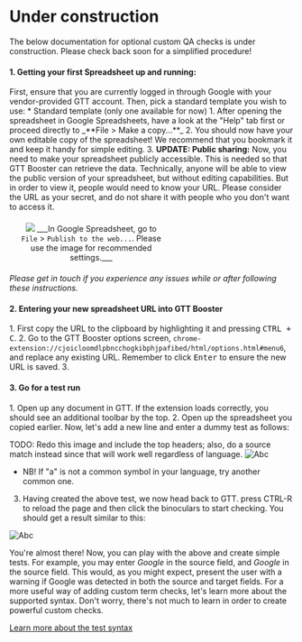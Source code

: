   <div class="alert alert-info">
    <h1>Under construction <span class="glyphicon glyphicon-alert"></span></h1>
    <p>The below documentation for optional custom QA checks is under construction. Please check back soon for a simplified procedure!</p>
  </div>

<h4>1. Getting your first Spreadsheet up and running:</h4>
First, ensure that you are currently logged in through Google with your vendor-provided GTT account. Then, pick a standard template you wish to use:
  * Standard template (only one available for now)
1. After opening the spreadsheet in Google Spreadsheets, have a look at the "Help" tab first or proceed directly to _**File > Make a copy...**_
2. You should now have your own editable copy of the spreadsheet! We recommend that you bookmark it and keep it handy for simple editing.
3. <b>UPDATE: Public sharing:</b> Now, you need to make your spreadsheet publicly accessible. This is needed so that GTT Booster can retrieve the data. Technically, anyone will be able to view the public version of your spreadsheet, but without editing capabilities. But in order to view it, people would need to know your URL. Please consider the URL as your secret, and do not share it with people who you don't want to access it.
  <div style="margin: 20px; width:250px;text-align: center">
      <img class="cth-zoom-on-hover cth-separate-image" src="/images/spreadsheet_public.PNG"> ___In Google Spreadsheet, go to <code>File</code> &gt; <code>Publish to the web...</code>. Please use the image for recommended settings.___</img>
  </div>

<em>Please get in touch if you experience any issues while or after following these instructions.</em>

<h4>2. Entering your new spreadsheet URL into GTT Booster</h4>
1. First copy the URL to the clipboard by highlighting it and pressing <kbd>CTRL + C</kbd>.
2. Go to the GTT Booster options screen, <code>chrome-extension://cjoicloomdlpbncchogkibphjpafibed/html/options.html#menu6</code>, and replace any existing URL. Remember to click <kbd>Enter</kbd> to ensure the new URL is saved.
3.

<h4>3. Go for a test run</h4>
1. Open up any document in GTT. If the extension loads correctly, you should see an additional toolbar by the top.
2. Open up the spreadsheet you copied earlier. Now, let's add a new line and enter a dummy test as follows:

TODO: Redo this image and include the top headers; also, do a source match instead since that will work well regardless of language.
![Abc][example_test1]

  * NB! If "a" is not a common symbol in your language, try another common one.

3. Having created the above test, we now head back to GTT. press CTRL-R to reload the page and then click the binoculars to start checking. You should get a result similar to this:

![Abc][example_test2]

You're almost there! Now, you can play with the above and create simple tests. For example, you may enter _Google_ in the source field, and _Google_ in the source field. This would, as you might expect, present the user with a warning if Google was detected in both the source and target fields. For a more useful way of adding custom term checks, let's learn more about the supported syntax. Don't worry, there's not much to learn in order to create powerful custom checks.

[Learn more about the test syntax](/syntax)


[example_test1]: %image_url%/custom_qa_checks/example_test1.PNG "Abc"
[example_test2]: %image_url%/custom_qa_checks/example_test2.PNG "Abc"
